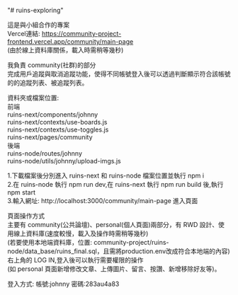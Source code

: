 "# ruins-exploring"

這是與小組合作的專案  
Vercel連結: https://community-project-frontend.vercel.app/community/main-page  
(由於線上資料庫關係，載入時需稍等幾秒)  

我負責 community(社群)的部分  
完成用戶追蹤與取消追蹤功能，使得不同帳號登入後可以透過判斷顯示符合該帳號的的追蹤列表、被追蹤列表。  

資料夾或檔案位置:  
前端  
ruins-next/components/johnny  
ruins-next/contexts/use-boards.js  
ruins-next/contexts/use-toggles.js  
ruins-next/pages/community  
後端  
ruins-node/routes/johnny  
ruins-node/utils/johnny/upload-imgs.js

1.下載檔案後分別進入 ruins-next 和 ruins-node 檔案位置並執行 npm i  
2.在 ruins-node 執行 npm run dev,在 ruins-next 執行 npm run build 後,執行 npm start  
3.輸入網址: http://localhost:3000/community/main-page 進入頁面

頁面操作方式  
主要有 community(公共論壇)、personal(個人頁面)兩部分，有 RWD 設計、使用線上資料庫(速度較慢，載入及操作時需稍等幾秒)    
(若要使用本地端資料庫，位置: community-project/ruins-node/data_base/ruins_final.sql，且需將production.env改成符合本地端的內容)  
右上角的 LOG IN,登入後可以執行需要權限的操作  
(如 personal 頁面新增修改文章、上傳圖片、留言、按讚、新增移除好友等)。  

登入方式: 
帳號:johnny
密碼:283au4a83
